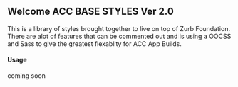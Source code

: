 Welcome ACC BASE STYLES Ver 2.0
-------------------
This is a library of styles brought together to live on top of Zurb Foundation. There are alot of features that can be commented out and is using a OOCSS and Sass to give the greatest flexablity for ACC App Builds. 


#### Usage
coming soon